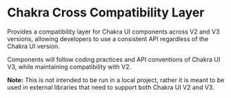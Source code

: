 # Chakra Cross Compatibility Layer

Provides a compatibility layer for Chakra UI components across V2 and V3 versions, allowing developers to use a consistent API regardless of the Chakra UI version.

Components will follow coding practices and API conventions of Chakra UI V3, while maintaining compatibility with V2.

**Note:** This is not intended to be run in a local project, rather it is meant to be used in external libraries that need to support both Chakra UI V2 and V3.
